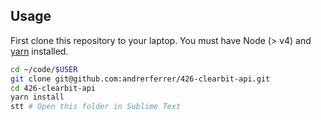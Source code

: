 ## Usage

First clone this repository to your laptop. You must have Node (> v4) and [yarn](https://yarnpkg.com/lang/en/docs/install/) installed.

```bash
cd ~/code/$USER
git clone git@github.com:andrerferrer/426-clearbit-api.git
cd 426-clearbit-api
yarn install
stt # Open this folder in Sublime Text
```
